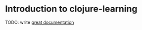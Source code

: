 # Introduction to clojure-learning

TODO: write [great documentation](http://jacobian.org/writing/what-to-write/)
